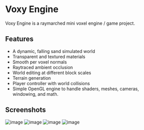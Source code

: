 # Voxy Engine

Voxy Engine is a raymarched mini voxel engine / game project. 

## Features
- A dynamic, falling sand simulated world
- Transparent and textured materials
- Smooth per voxel normals
- Raytraced ambient occlusion
- World editing at different block scales
- Terrain generation
- Player controller with world collisions
- Simple OpenGL engine to handle shaders, meshes, cameras, windowing, and math.

## Screenshots

![image](https://github.com/user-attachments/assets/a3f1d0b1-31e4-4687-8482-e79f02436887)
![image](https://github.com/user-attachments/assets/a2f4f563-2c18-4c77-9832-03b069341d8a)
![image](https://github.com/user-attachments/assets/c4474e70-0fba-400f-b45b-b788143ee649)
![image](https://github.com/user-attachments/assets/78e2dd56-b4de-47ff-8a44-367a0da99f69)
